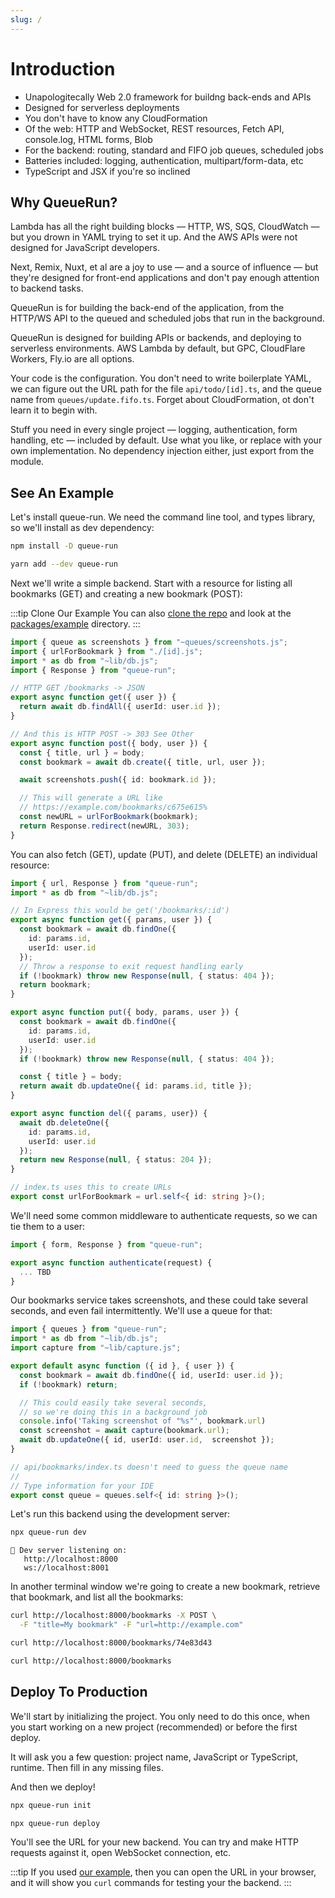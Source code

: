 ```yaml
---
slug: /
---
```


# Introduction

* Unapologitecally Web 2.0 framework for buildng back-ends and APIs
* Designed for serverless deployments
* You don't have to know any CloudFormation
* Of the web: HTTP and WebSocket, REST resources, Fetch API, console.log, HTML forms, Blob
* For the backend: routing, standard and FIFO job queues, scheduled jobs
* Batteries included: logging, authentication, multipart/form-data, etc
* TypeScript and JSX if you're so inclined

## Why QueueRun?

Lambda has all the right building blocks — HTTP, WS, SQS, CloudWatch — but you drown in YAML trying to set it up. And the AWS APIs were not designed for JavaScript developers.

Next, Remix, Nuxt, et al are a joy to use — and a source of influence — but they're designed for front-end applications and don't pay enough attention to backend tasks.

QueueRun is for building the back-end of the application, from the HTTP/WS API to the queued and scheduled jobs that run in the background.

QueueRun is designed for building APIs or backends, and deploying to serverless environments. AWS Lambda by default, but GPC, CloudFlare Workers, Fly.io are all options.

Your code is the configuration. You don't need to write boilerplate YAML, we can figure out the URL path for the file `api/todo/[id].ts`, and the queue name from `queues/update.fifo.ts`. Forget about CloudFormation, ot don't learn it to begin with.

Stuff you need in every single project — logging, authentication, form handling, etc — included by default. Use what you like, or replace with your own implementation. No dependency injection either, just export from the module.

## See An Example

Let's install queue-run. We need the command line tool, and types library, so we'll install as dev dependency:

```bash title=npm
npm install -D queue-run
```

```bash title=yarn
yarn add --dev queue-run
```

Next we'll write a simple backend. Start with a resource for listing all bookmarks (GET) and creating a new bookmark (POST):

:::tip Clone Our Example
You can also [clone the repo](https://github.com/assaf/queue-run) and look at the [packages/example](https://github.com/assaf/queue-run/tree/main/packages/example) directory.
:::

```ts title=api/bookmarks.ts
import { queue as screenshots } from "~queues/screenshots.js";
import { urlForBookmark } from "./[id].js";
import * as db from "~lib/db.js";
import { Response } from "queue-run";

// HTTP GET /bookmarks -> JSON
export async function get({ user }) {
  return await db.findAll({ userId: user.id });
}

// And this is HTTP POST -> 303 See Other
export async function post({ body, user }) {
  const { title, url } = body;
  const bookmark = await db.create({ title, url, user });

  await screenshots.push({ id: bookmark.id });

  // This will generate a URL like
  // https://example.com/bookmarks/c675e615%
  const newURL = urlForBookmark(bookmark);
  return Response.redirect(newURL, 303);
}
```

You can also fetch (GET), update (PUT), and delete (DELETE) an individual resource:

```ts title=api/bookmarks/[id].ts
import { url, Response } from "queue-run";
import * as db from "~lib/db.js";

// In Express this would be get('/bookmarks/:id')
export async function get({ params, user }) {
  const bookmark = await db.findOne({
    id: params.id,
    userId: user.id
  });
  // Throw a response to exit request handling early
  if (!bookmark) throw new Response(null, { status: 404 });
  return bookmark;
}

export async function put({ body, params, user }) {
  const bookmark = await db.findOne({
    id: params.id,
    userId: user.id
  });
  if (!bookmark) throw new Response(null, { status: 404 });

  const { title } = body;
  return await db.updateOne({ id: params.id, title });
}

export async function del({ params, user}) {
  await db.deleteOne({
    id: params.id,
    userId: user.id
  });
  return new Response(null, { status: 204 });
}

// index.ts uses this to create URLs
export const urlForBookmark = url.self<{ id: string }>();
```

We'll need some common middleware to authenticate requests, so we can tie them to a user:

```ts title=api/_middleware.ts
import { form, Response } from "queue-run";

export async function authenticate(request) {
  ... TBD
}
```

Our bookmarks service takes screenshots, and these could take several seconds, and even fail intermittently. We'll use a queue for that:

```ts title=queues/screenshots.ts
import { queues } from "queue-run";
import * as db from "~lib/db.js";
import capture from "~lib/capture.js";

export default async function ({ id }, { user }) {
  const bookmark = await db.findOne({ id, userId: user.id });
  if (!bookmark) return;

  // This could easily take several seconds,
  // so we're doing this in a background job
  console.info('Taking screenshot of "%s"', bookmark.url)
  const screenshot = await capture(bookmark.url);
  await db.updateOne({ id, userId: user.id,  screenshot });
}

// api/bookmarks/index.ts doesn't need to guess the queue name
//
// Type information for your IDE
export const queue = queues.self<{ id: string }>();
```

Let's run this backend using the development server:

```bash
npx queue-run dev
```

```
👋 Dev server listening on:
   http://localhost:8000
   ws://localhost:8001
```

In another terminal window we're going to create a new bookmark, retrieve that bookmark, and list all the bookmarks:

```bash
curl http://localhost:8000/bookmarks -X POST \
  -F "title=My bookmark" -F "url=http://example.com"
```

```bash
curl http://localhost:8000/bookmarks/74e83d43
```

```bash
curl http://localhost:8000/bookmarks
```

## Deploy To Production

We'll start by initializing the project. You only need to do this once, when you start working on a new project (recommended) or before the first deploy.

It will ask you a few question: project name, JavaScript or TypeScript, runtime. Then fill in any missing files.

And then we deploy!

```bash
npx queue-run init
```

```bash
npx queue-run deploy
```

You'll see the URL for your new backend. You can try and make HTTP requests against it, open WebSocket connection, etc.

:::tip
If you used [our example](https://github.com/assaf/queue-run/tree/main/packages/example), then you can open the URL in your browser, and it will show you `curl` commands for testing your the backend.
:::